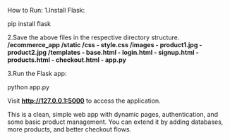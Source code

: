 How to Run:
1.Install Flask:

pip install flask

2.Save the above files in the respective directory structure.
**/ecommerce_app
    /static
        /css
            - style.css
        /images
            - product1.jpg
            - product2.jpg
    /templates
        - base.html
        - login.html
        - signup.html
        - products.html
        - checkout.html
    - app.py**
    
3.Run the Flask app:

python app.py

Visit **http://127.0.0.1:5000** to access the application.

This is a clean, simple web app with dynamic pages, authentication,
and some basic product management. You can extend it by adding databases, 
more products, and better checkout flows.
